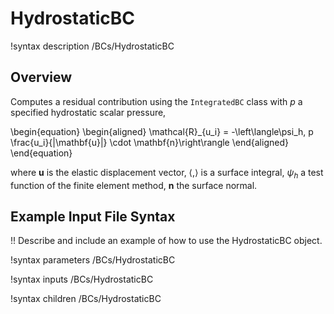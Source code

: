 # HydrostaticBC

!syntax description /BCs/HydrostaticBC

## Overview

Computes a residual contribution using the `IntegratedBC` class with $p$ a specified hydrostatic scalar pressure,

\begin{equation}
  \begin{aligned}
    \mathcal{R}_{u_i} = -\left\langle\psi_h, p \frac{u_i}{|\mathbf{u}|} \cdot \mathbf{n}\right\rangle
  \end{aligned}
\end{equation}

where $\mathbf{u}$ is the elastic displacement vector, $\langle, \rangle$ is a surface integral, $\psi_h$ a test function of the finite element method, $\mathbf{n}$ the surface normal.

## Example Input File Syntax

!! Describe and include an example of how to use the HydrostaticBC object.

!syntax parameters /BCs/HydrostaticBC

!syntax inputs /BCs/HydrostaticBC

!syntax children /BCs/HydrostaticBC
